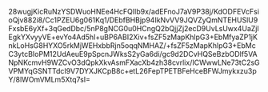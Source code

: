28wugjKicRuNzYSDWuoHNEe4HcFQIlb9x/adEFnoJ7aV9P38j/KdODFEVcFsioQjv882i8/Cc1PZEU6g061Kq1/DEbfBHBjp94IkNvVV9JQVZyQmNTEHUSlU9FxsbE6yXf+3qGedDbc/5nP8gNCG0u0HCngQ2bQjjZj2ecD9UvLsUwx4UaZjlEgkYXvyyVE+evYo4Ad5hl+uBP6ABI2Xiv+fsZF5zMapKhlpG3+EbMfyaZP1jKnkLoHsG8HYXO5rkMjWEHxbbRjn5oqqNMHAZ/+fsZF5zMapKhlpG3+EbMcC3ytcBIoPM12UdAeuE9pSpcnJWksS2yGa6di/gc9d2DCvHQSeBzbODlf5VANpNKcmvH9WZCvO3dQpkXkvAsmFXacXb4zh38cvrlix/ICWwwLNe73tC2sGVPMYqGSNTTdcI9V7DYXJKCpB8c+etL26FepTPETBFeHceBFWJmykxzu3pY/8lWOmVMLm5Xtq7sI=